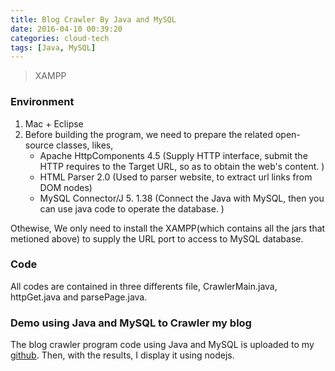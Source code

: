 ```yaml
---
title: Blog Crawler By Java and MySQL
date: 2016-04-10 00:39:20
categories: cloud-tech
tags: [Java, MySQL]
---
```


> XAMPP

### Environment
1. Mac + Eclipse
2. Before building the program, we need to prepare the related open-source classes, likes,
    - Apache HttpComponents 4.5 (Supply HTTP interface, submit the HTTP requires to the Target URL, so as to obtain the web's content. )
    - HTML Parser 2.0 (Used to parser website, to extract url links from DOM nodes)
    - MySQL Connector/J 5. 1.38 (Connect the Java with MySQL, then you can use java code to operate the database. )

<!-- more -->
Othewise, We only need to install the XAMPP(which contains all the jars that metioned above) to supply the URL port to access to MySQL database.

### Code
All codes are contained in three differents file, CrawlerMain.java, httpGet.java and parsePage.java.

### Demo using Java and MySQL to Crawler my blog

The blog crawler program code using Java and MySQL is uploaded to my [github](https://snakecy.github.io/crawler-java-mysql).
Then, with the results, I display it using nodejs.
